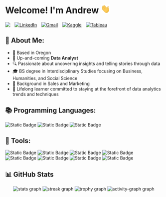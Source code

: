 # Welcome! I'm Andrew [<img src="https://github.com/chaanalyst/chaanalyst/blob/main/images/hi.gif" width="30">](https://github.com/chaanalyst/chaanalyst/blob/main/images/hi.gif)

<div style="text-align: left;">
  <img src="https://visitor-badge.laobi.icu/badge?page_id=chaanalyst.chaanalyst" style="display: inline-block; vertical-align: middle;" />
  <a href="https://linkedin.com/in/andrew-cha/" style="display: inline-block; vertical-align: middle; margin-left: 10px;">
    <img alt="LinkedIn" src="https://img.shields.io/badge/LinkedIn-%230A66C2?style=flat&logo=linkedin" />
  </a>
  <a href="mailto:your.email@example.com" style="display: inline-block; vertical-align: middle; margin-left: 10px;">
    <img alt="Gmail" src="https://img.shields.io/badge/Gmail-white?style=flat&logo=gmail" />
  </a>
  <a href="https://www.kaggle.com/chaanalyst" style="display: inline-block; vertical-align: middle; margin-left: 10px;">
    <img alt="Kaggle" src="https://img.shields.io/badge/Kaggle-white?style=flat&logo=kaggle" />
  </a>
  <a href="https://public.tableau.com/app/profile/andrew.cha6862/vizzes" style="display: inline-block; vertical-align: middle; margin-left: 10px;">
    <img alt="Tableau" src="https://img.shields.io/badge/Tableau-white?style=flat&logo=tableau" />
  </a>
</div>


## 👤 About Me:
+ 📍 Based in Oregon
+ 🚀 Up-and-coming **Data Analyst**
+ 🔍 Passionate about uncovering insights and telling stories through data
+ 🎓 BS degree in Interdisciplinary Studies focusing on Business, Humanities, and Social Science
+ 💼 Background in Sales and Marketing
+ 🌱 Lifelong learner committed to staying at the forefront of data analytics trends and techniques

## 📚 Programming Languages:
![Static Badge](https://img.shields.io/badge/SQL%20Server-%23CC2927)
![Static Badge](https://img.shields.io/badge/MySQL-%234479A1)
![Static Badge](https://img.shields.io/badge/R-%23276DC3)

## 🔧 Tools:
![Static Badge](https://img.shields.io/badge/Microsoft%20Excel-%23217346)
![Static Badge](https://img.shields.io/badge/Microsoft%20PowerPoint-%23B7472A)
![Static Badge](https://img.shields.io/badge/Microsoft%20SQL%20Server-%23CC2927)
![Static Badge](https://img.shields.io/badge/MySQL-%234479A1)
![Static Badge](https://img.shields.io/badge/R-%23276DC3)
![Static Badge](https://img.shields.io/badge/RStudio-%2375AADB)
![Static Badge](https://img.shields.io/badge/Tableau-%23E97627)
![Static Badge](https://img.shields.io/badge/Visual%20Studio%20Code-%23007ACC)

## 📊 GitHub Stats
<div align="center">
  <img src="https://github-readme-stats.vercel.app/api?username=chaanalyst&hide_title=false&hide_rank=false&show_icons=true&include_all_commits=true&count_private=true&disable_animations=false&theme=default&locale=en&hide_border=false&order=1&custom_title=GitHub%20Stats" height="150" alt="stats graph"  />
  <img src="https://streak-stats.demolab.com?user=chaanalyst&locale=en&mode=daily&theme=default&hide_border=false&border_radius=5&order=3" height="150" alt="streak graph"  />
  <img src="https://github-profile-trophy.vercel.app?username=chaanalyst&theme=flat&column=-1&row=1&margin-w=8&margin-h=8&no-bg=true&no-frame=false&order=4" height="150" alt="trophy graph"  />
  <img src="https://github-readme-activity-graph.vercel.app/graph?username=chaanalyst&radius=16&theme=github-light&area=true&order=5&custom_title=Contribution%20Graph" height="300" alt="activity-graph graph"  />
</div>
